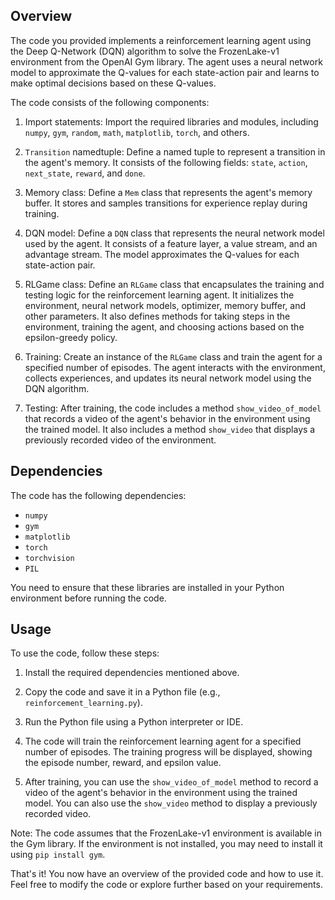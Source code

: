 ## Overview

The code you provided implements a reinforcement learning agent using the Deep Q-Network (DQN) algorithm to solve the FrozenLake-v1 environment from the OpenAI Gym library. The agent uses a neural network model to approximate the Q-values for each state-action pair and learns to make optimal decisions based on these Q-values.

The code consists of the following components:

1. Import statements: Import the required libraries and modules, including `numpy`, `gym`, `random`, `math`, `matplotlib`, `torch`, and others.

2. `Transition` namedtuple: Define a named tuple to represent a transition in the agent's memory. It consists of the following fields: `state`, `action`, `next_state`, `reward`, and `done`.

3. Memory class: Define a `Mem` class that represents the agent's memory buffer. It stores and samples transitions for experience replay during training.

4. DQN model: Define a `DQN` class that represents the neural network model used by the agent. It consists of a feature layer, a value stream, and an advantage stream. The model approximates the Q-values for each state-action pair.

5. RLGame class: Define an `RLGame` class that encapsulates the training and testing logic for the reinforcement learning agent. It initializes the environment, neural network models, optimizer, memory buffer, and other parameters. It also defines methods for taking steps in the environment, training the agent, and choosing actions based on the epsilon-greedy policy.

6. Training: Create an instance of the `RLGame` class and train the agent for a specified number of episodes. The agent interacts with the environment, collects experiences, and updates its neural network model using the DQN algorithm.

7. Testing: After training, the code includes a method `show_video_of_model` that records a video of the agent's behavior in the environment using the trained model. It also includes a method `show_video` that displays a previously recorded video of the environment.

## Dependencies

The code has the following dependencies:

- `numpy`
- `gym`
- `matplotlib`
- `torch`
- `torchvision`
- `PIL`

You need to ensure that these libraries are installed in your Python environment before running the code.

## Usage

To use the code, follow these steps:

1. Install the required dependencies mentioned above.

2. Copy the code and save it in a Python file (e.g., `reinforcement_learning.py`).

3. Run the Python file using a Python interpreter or IDE.

4. The code will train the reinforcement learning agent for a specified number of episodes. The training progress will be displayed, showing the episode number, reward, and epsilon value.

5. After training, you can use the `show_video_of_model` method to record a video of the agent's behavior in the environment using the trained model. You can also use the `show_video` method to display a previously recorded video.

Note: The code assumes that the FrozenLake-v1 environment is available in the Gym library. If the environment is not installed, you may need to install it using `pip install gym`.

That's it! You now have an overview of the provided code and how to use it. Feel free to modify the code or explore further based on your requirements.
